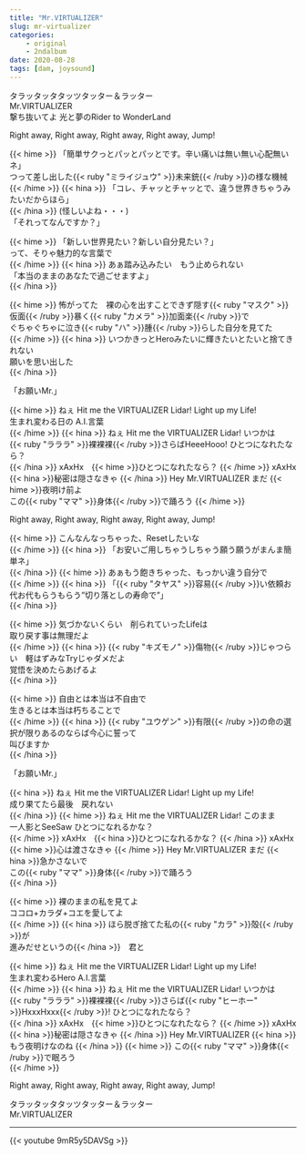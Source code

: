 ```yaml
---
title: "Mr.VIRTUALIZER"
slug: mr-virtualizer
categories:
    - original
    - 2ndalbum
date: 2020-08-28
tags: [dam, joysound]
---
```


タラッタッタタッツタッター＆ラッター  
Mr.VIRTUALIZER  
撃ち抜いてよ 光と夢のRider to WonderLand  

Right away, Right away, Right away, Right away, Jump!  

{{< hime >}}
「簡単サクっとパッとパッとです。辛い痛いは無い無い心配無いネ」  
つって差し出した{{< ruby "ミライジュウ" >}}未来銃{{< /ruby >}}の様な機械  
{{< /hime >}}
{{< hina >}}
「コレ、チャッとチャッとで、違う世界きちゃうみたいだからほら」  
{{< /hina >}}
(怪しいよね・・・)  
「それってなんですか？」  

{{< hime >}}
「新しい世界見たい？新しい自分見たい？」  
って、そりゃ魅力的な言葉で  
{{< /hime >}}
{{< hina >}}
あぁ踏み込みたい　もう止められない  
「本当のままのあなたで過ごせますよ」  
{{< /hina >}}

{{< hime >}}
怖がってた　裸の心を出すことできず隠す{{< ruby "マスク" >}}仮面{{< /ruby >}}暴く{{< ruby "カメラ" >}}加面楽{{< /ruby >}}で  
ぐちゃぐちゃに泣き{{< ruby "ハ" >}}腫{{< /ruby >}}らした自分を見てた  
{{< /hime >}}
{{< hina >}}
いつかきっとHeroみたいに輝きたいとたいと捨てきれない  
願いを思い出した  
{{< /hina >}}

「お願いMr.」  

{{< hime >}}
ねぇ Hit me the VIRTUALIZER Lidar! Light up my Life!  
生まれ変わる日の A.I.言葉  
{{< /hime >}}
{{< hina >}}
ねぇ Hit me the VIRTUALIZER Lidar! いつかは  
{{< ruby "ラララ" >}}裸裸裸{{< /ruby >}}さらばHeeeHooo! ひとつになれたなら？  
{{< /hina >}}
xAxHx　{{< hime >}}ひとつになれたなら？  {{< /hime >}}
xAxHx　{{< hina >}}秘密は隠さなきゃ  {{< /hina >}}
Hey Mr.VIRTUALIZER まだ {{< hime >}}夜明け前よ  
この{{< ruby "ママ" >}}身体{{< /ruby >}}で踊ろう  {{< /hime >}}

Right away, Right away, Right away, Right away, Jump!  

{{< hime >}}
こんなんなっちゃった、Resetしたいな  
{{< /hime >}}
{{< hina >}}
「お安いご用しちゃうしちゃう願う願うがまんま簡単ネ」  
{{< /hina >}}
{{< hime >}}
あぁもう飽きちゃった、もっかい違う自分で  
{{< /hime >}}
{{< hina >}}
「{{< ruby "タヤス" >}}容易{{< /ruby >}}い依頼お代お代もらうもらう”切り落としの寿命で”」  
{{< /hina >}}

{{< hime >}}
気づかないくらい　削られていったLifeは  
取り戻す事は無理だよ  
{{< /hime >}}
{{< hina >}}
{{< ruby "キズモノ" >}}傷物{{< /ruby >}}じゃつらい　軽はずみなTryじゃダメだよ  
覚悟を決めたらあげるよ  
{{< /hina >}}

{{< hime >}}
自由とは本当は不自由で  
生きるとは本当は朽ちることで  
{{< /hime >}}
{{< hina >}}
{{< ruby "ユウゲン" >}}有限{{< /ruby >}}の命の選択が限りあるのならば今心に誓って  
叫びますか  
{{< /hina >}}

「お願いMr.」  

{{< hina >}}
ねぇ Hit me the VIRTUALIZER Lidar! Light up my Life!  
成り果てたら最後　戻れない  
{{< /hina >}}
{{< hime >}}
ねぇ Hit me the VIRTUALIZER Lidar! このまま  
一人影とSeeSaw ひとつになれるかな？  
{{< /hime >}}
xAxHx　{{< hina >}}ひとつになれるかな？  {{< /hina >}}
xAxHx　{{< hime >}}心は渡さなきゃ  {{< /hime >}}
Hey Mr.VIRTUALIZER まだ {{< hina >}}急かさないで  
この{{< ruby "ママ" >}}身体{{< /ruby >}}で踊ろう  
{{< /hina >}}

{{< hime >}}
裸のままの私を見てよ  
ココロ+カラダ+コエを愛してよ  
{{< /hime >}}
{{< hina >}}
ほら脱ぎ捨てた私の{{< ruby "カラ" >}}殻{{< /ruby >}}が  
進みだせというの{{< /hina >}}　君と  

{{< hime >}}
ねぇ Hit me the VIRTUALIZER Lidar! Light up my Life!  
生まれ変わるHero A.I.言葉  
{{< /hime >}}
{{< hina >}}
ねぇ Hit me the VIRTUALIZER Lidar! いつかは  
{{< ruby "ラララ" >}}裸裸裸{{< /ruby >}}さらば{{< ruby "ヒーホー" >}}HxxxHxxx{{< /ruby >}}! ひとつになれたなら？  
{{< /hina >}}
xAxHx　{{< hime >}}ひとつになれたなら？  {{< /hime >}}
xAxHx　{{< hina >}}秘密は隠さなきゃ  {{< /hina >}}
Hey Mr.VIRTUALIZER {{< hina >}}もう夜明けなのね  {{< /hina >}}
{{< hime >}}
この{{< ruby "ママ" >}}身体{{< /ruby >}}で眠ろう  
{{< /hime >}}

Right away, Right away, Right away, Right away, Jump!  

タラッタッタタッツタッター＆ラッター  
Mr.VIRTUALIZER  

---

{{< youtube 9mR5y5DAVSg >}}